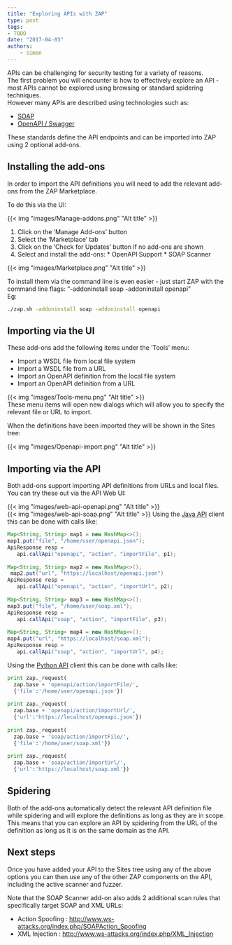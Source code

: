 ```yaml
---
title: "Exploring APIs with ZAP"
type: post
tags:
- TODO
date: "2017-04-03"
authors:
    - simon
---
```

APIs can be challenging for security testing for a variety of reasons.  
The first problem you will encounter is how to effectively explore an API - most APIs cannot be explored using browsing or standard spidering
techniques.  
However many APIs are described using technologies such as:  

  * [SOAP](https://en.wikipedia.org/wiki/SOAP)
  * [OpenAPI / Swagger](https://www.openapis.org/)

  
These standards define the API endpoints and can be imported into ZAP using 2 optional add-ons.  

##  Installing the add-ons

In order to import the API definitions you will need to add the relevant add-ons from the ZAP Marketplace.  
  
To do this via the UI:  
  
{{< img "images/Manage-addons.png" "Alt title" >}}  

  1. Click on the ‘Manage Add-ons’ button
  2. Select the ‘Marketplace’ tab
  3. Click on the ‘Check for Updates’ button if no add-ons are shown
  4. Select and install the add-ons:
    * OpenAPI Support
    * SOAP Scanner

{{< img "images/Marketplace.png" "Alt title" >}}  
  
  
To install them via the command line is even easier - just start ZAP with the command line flags: “-addoninstall soap -addoninstall openapi”  
Eg:  

```sh
./zap.sh -addoninstall soap -addoninstall openapi
```

##  Importing via the UI

These add-ons add the following items under the ‘Tools’ menu:  

  * Import a WSDL file from local file system
  * Import a WSDL file from a URL
  * Import an OpenAPI definition from the local file system
  * Import an OpenAPI definition from a URL

{{< img "images/Tools-menu.png" "Alt title" >}}  
These menu items will open new dialogs which will allow you to specify the relevant file or URL to import.  
  
When the definitions have been imported they will be shown in the Sites tree:  
  
{{< img "images/Openapi-import.png" "Alt title" >}}  
  

##  Importing via the API

Both add-ons support importing API definitions from URLs and local files.  
You can try these out via the API Web UI:  
  
{{< img "images/web-api-openapi.png" "Alt title" >}}  
{{< img "images/web-api-soap.png" "Alt title" >}} Using the [Java API](https://github.com/zaproxy/zap-api-java) client this can be done with
calls like:  
  
```java
Map<String, String> map1 = new HashMap<>();  
map1.put("file", "/home/user/openapi.json");  
ApiResponse resp =  
   api.callApi("openapi", "action", "importFile", p1);  
 
Map<String, String> map2 = new HashMap<>();  
 map2.put("url", "https://localhost/openapi.json") 
ApiResponse resp =  
   api.callApi("openapi", "action", "importUrl", p2);  
 
Map<String, String> map3 = new HashMap<>();  
map3.put("file", "/home/user/soap.xml");  
ApiResponse resp =  
   api.callApi("soap", "action", "importFile", p3);  
 
Map<String, String> map4 = new HashMap<>();  
map4.put("url", "https://localhost/soap.xml");  
ApiResponse resp =  
   api.callApi("soap", "action", "importUrl", p4);
```
  
Using the [Python API](https://github.com/zaproxy/zap-api-python) client this can be done with calls like:  
  
```python
print zap._request(  
  zap.base + 'openapi/action/importFile/',  
  {'file':'/home/user/openapi.json'})  
 
print zap._request(  
  zap.base + 'openapi/action/importUrl/',  
  {'url':'https://localhost/openapi.json'})  
 
print zap._request(  
  zap.base + 'soap/action/importFile/',  
  {'file':'/home/user/soap.xml'})  
 
print zap._request(  
  zap.base + 'soap/action/importUrl/',  
  {'url':'https://localhost/soap.xml'})
```

##  Spidering

Both of the add-ons automatically detect the relevant API definition file while spidering and will explore the definitions as long as they are
in scope.  
This means that you can explore an API by spidering from the URL of the definition as long as it is on the same domain as the API.  

##  Next steps

Once you have added your API to the Sites tree using any of the above options you can then use any of the other ZAP components on the API,
including the active scanner and fuzzer.  
  
Note that the SOAP Scanner add-on also adds 2 additional scan rules that specifically target SOAP and XML URLs:  

  * Action Spoofing : <http://www.ws-attacks.org/index.php/SOAPAction_Spoofing>
  * XML Injection : <http://www.ws-attacks.org/index.php/XML_Injection>

  
  


